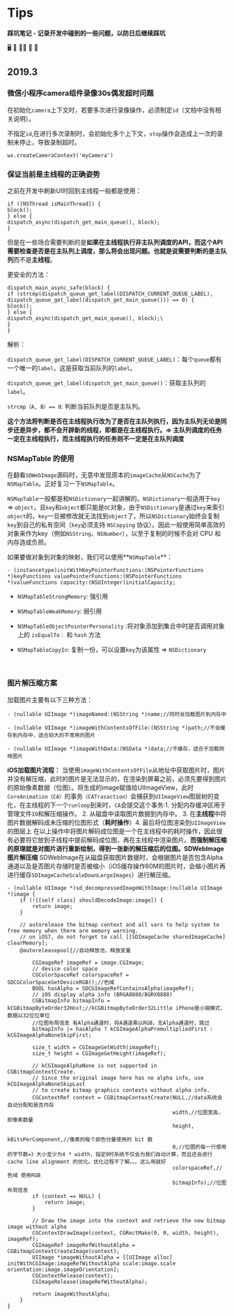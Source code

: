 # Tips 
**踩坑笔记 - 记录开发中碰到的一些问题，以防日后继续踩坑**

:desktop_computer: :horse: :man_farmer: :knife: :bug:




## 2019.3

### 微信小程序camera组件录像30s偶发超时问题

在初始化`camera`上下文时，若要多次进行录像操作，必须制定`id`（文档中没有相关说明）。

不指定`id`,在进行多次录制时，会初始化多个上下文，`stop`操作会造成上一次的录制未停止，导致录制超时。

```objc
wx.createCameraContext('myCamera')
```


### 保证当前是主线程的正确姿势

之前在开发中刷新UI时回到主线程一般都是使用：

```objc
if ([NSThread isMainThread]) {
block();
} else {
dispatch_async(dispatch_get_main_queue(), block);
}
```

但是在一些场合需要判断的是**如果在主线程执行非主队列调度的API，而这个API需要检查是否是在主队列上调度，那么将会出现问题。**也就是说需要判断的是**主队列**而不是**主线程**。

更安全的方法：

```objc
dispatch_main_async_safe(block) {
if (strcmp(dispatch_queue_get_label(DISPATCH_CURRENT_QUEUE_LABEL), dispatch_queue_get_label(dispatch_get_main_queue())) == 0) {
block();
} else {
dispatch_async(dispatch_get_main_queue(), block);\
}
}
```

解析：

`dispatch_queue_get_label(DISPATCH_CURRENT_QUEUE_LABEL)`：每个`queue`都有一个唯一的`label`，这是获取当前队列的`label`。

`dispatch_queue_get_label(dispatch_get_main_queue()`：获取主队列的`label`。

`strcmp（A, B）== 0`: 判断当前队列是否是主队列。

**这个方法将判断是否在主线程执行改为了是否在主队列执行，因为主队列无论是同步还是异步，都不会开辟新的线程，即都是在主线程执行。=> 主队列调度的任务一定在主线程执行，而主线程执行的任务则不一定是在主队列调度**



### NSMapTable 的使用

在翻看`SDWebImage`源码时，无意中发现原本的`imageCache`从`NSCache`为了`NSMapTable`。正好复习一下`NSMapTable`。

`NSMapTable`一般都是和`NSDictionary`一起讲解的。`NSDictionary`一般适用于`key` => `object`，且`key`和`object`都只能是`OC`对象，由于`NSDictionary`是通过`key`来索引`object`的，`key`一旦被修改就无法找到`object`了，所以`NSDictionary`始终会复制`key`到自己的私有空间（`key`必须支持 `NSCopying` 协议）。因此一般使用简单高效的对象来作为key（例如`NSString`、`NSNumber`），以至于复制的时候不会对 CPU 和内存造成负担。

如果要做对象到对象的映射，我们可以使用**`NSMapTable`**：

```objc
- (instancetype)initWithKeyPointerFunctions:(NSPointerFunctions *)keyFunctions valuePointerFunctions:(NSPointerFunctions *)valueFunctions capacity:(NSUInteger)initialCapacity;
```

- `NSMapTableStrongMemory`: 强引用

- `NSMapTableWeakMemory`: 弱引用

- `NSMapTableObjectPointerPersonality` :将对象添加到集合中时是否调用对象上的 `isEqualTo：` 和 `hash` 方法

- `NSMapTableCopyIn`:  复制一份，可以设置`key`为该属性 => `NSDictionary`

​

### 图片解压缩方案​

加载图片主要有以下三种方法：

```objc
- (nullable UIImage *)imageNamed:(NSString *)name;//同时会加载图片到内存中

- (nullable UIImage *)imageWithContentsOfFile:(NSString *)path;//不会缓存到内存中，适合较大的不常用的图片

- (nullable UIImage *)imageWithData:(NSData *)data;//不缓存，适合于加载网络图片
```

​**iOS加载图片流程：**
​
​当使用`imageWithContentsOfFile`从地址中获取图片时，图片并没有解压缩，此时的图片是无法显示的，在渲染到屏幕之前，必须先要得到图片的原始像素数据（位图）。
​
​将生成的image赋值给UIImageView，此时`CoreAnimation（CA）`的事务`（CATrasaction）`会捕获到`UIImageView`图层树的变化，在主线程的下一个`runloop`到来时，`CA`会提交这个事务:
​
​1. 分配内存缓冲区用于管理文件`IO`和解压缩操作。
​2. 从磁盘中读取图片数据到内存中。
​3. 在**主线程**中将图片数据解码成未压缩的位图形式（**耗时操作**）
​4. 最后将位图渲染到`UIImageView `的图层上
​
​在以上操作中将图片解码成位图是一个在主线程中的耗时操作，因此很有必要将它放到子线程中提前解码成位图，再在主线程中渲染图片。**而强制解压缩的原理就是对图片进行重新绘制，得到一张新的解压缩后的位图。**
​
**SDWebImage图片解压缩**
​
SDWebImage在从磁盘获取图片数据时，会根据图片是否包含Alpha通道以及是否图片存储时是否被缩小（iOS缓存操作60M的图片时，会缩小图片再进行缓存`SDImageCacheScaleDownLargeImages`）进行解压缩。

```objc
- (nullable UIImage *)sd_decompressedImageWithImage:(nullable UIImage *)image {
    if (![[self class] shouldDecodeImage:image]) {
        return image;
    }
    
    // autorelease the bitmap context and all vars to help system to free memory when there are memory warning.
    // on iOS7, do not forget to call [[SDImageCache sharedImageCache] clearMemory];
    @autoreleasepool{//自动释放池，释放变量
        
        CGImageRef imageRef = image.CGImage;
        // device color space
        CGColorSpaceRef colorspaceRef = SDCGColorSpaceGetDeviceRGB();//色域
        BOOL hasAlpha = SDCGImageRefContainsAlpha(imageRef);
        // iOS display alpha info (BRGA8888/BGRX8888)
        CGBitmapInfo bitmapInfo = kCGBitmapByteOrder32Host;//kCGBitmapByteOrder32Little iPhone是小端模式，数据以32位位单位
        //位图布局信息 有Alpha通道时，将A通道乘以RGB，无Alpha通道时，跳过
        bitmapInfo |= hasAlpha ? kCGImageAlphaPremultipliedFirst : kCGImageAlphaNoneSkipFirst;
        
        size_t width = CGImageGetWidth(imageRef);
        size_t height = CGImageGetHeight(imageRef);
        
        // kCGImageAlphaNone is not supported in CGBitmapContextCreate.
        // Since the original image here has no alpha info, use kCGImageAlphaNoneSkipLast
        // to create bitmap graphics contexts without alpha info.
        CGContextRef context = CGBitmapContextCreate(NULL,//data系统会自动分配和是否内存
                                                     width,//位图宽高，即像素数量
                                                     height,
                                                     kBitsPerComponent,//像素的每个颜色分量使用的 bit 数
                                                     0,//位图的每一行使用的字节数=》大小至少为4 * width，指定0时系统不仅会为我们自动计算，而且还会进行 cache line alignment 的优化。优化过程不了解。。。这么用就好
                                                     colorspaceRef,//色域 使用RGB
                                                     bitmapInfo);//位图布局信息
        if (context == NULL) {
            return image;
        }
        
        // Draw the image into the context and retrieve the new bitmap image without alpha
        CGContextDrawImage(context, CGRectMake(0, 0, width, height), imageRef);
        CGImageRef imageRefWithoutAlpha = CGBitmapContextCreateImage(context);
        UIImage *imageWithoutAlpha = [[UIImage alloc] initWithCGImage:imageRefWithoutAlpha scale:image.scale orientation:image.imageOrientation];
        CGContextRelease(context);
        CGImageRelease(imageRefWithoutAlpha);
        
        return imageWithoutAlpha;
    }
}
```

​
​
​

